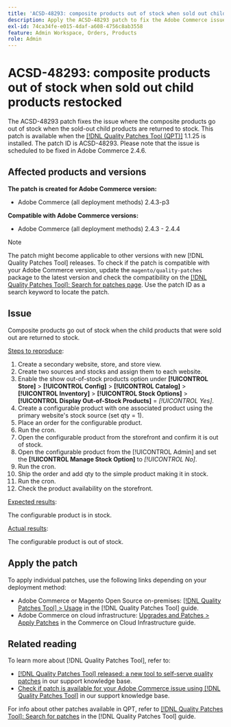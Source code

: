 ```yaml
---
title: 'ACSD-48293: composite products out of stock when sold out child products restocked'
description: Apply the ACSD-48293 patch to fix the Adobe Commerce issue where the composite products go out of stock when the sold-out child products are returned to stock.
exl-id: 74ca34fe-e015-4daf-a608-4756c8ab3558
feature: Admin Workspace, Orders, Products
role: Admin
---
```

# ACSD-48293: composite products out of stock when sold out child products restocked

The ACSD-48293 patch fixes the issue where the composite products go out of stock when the sold-out child products are returned to stock. This patch is available when the [[!DNL Quality Patches Tool (QPT)]](https://experienceleague.adobe.com/en/docs/commerce-knowledge-base/kb/announcements/commerce-announcements/magento-quality-patches-released-new-tool-to-self-serve-quality-patches) 1.1.25 is installed. The patch ID is ACSD-48293. Please note that the issue is scheduled to be fixed in Adobe Commerce 2.4.6.

## Affected products and versions

**The patch is created for Adobe Commerce version:**

* Adobe Commerce (all deployment methods) 2.4.3-p3

**Compatible with Adobe Commerce versions:**

* Adobe Commerce (all deployment methods) 2.4.3 - 2.4.4

>[!NOTE]
>
>The patch might become applicable to other versions with new [!DNL Quality Patches Tool] releases. To check if the patch is compatible with your Adobe Commerce version, update the `magento/quality-patches` package to the latest version and check the compatibility on the [[!DNL Quality Patches Tool]: Search for patches page](https://experienceleague.adobe.com/tools/commerce-quality-patches/index.html). Use the patch ID as a search keyword to locate the patch.

## Issue

Composite products go out of stock when the child products that were sold out are returned to stock.

<u>Steps to reproduce</u>:

1. Create a secondary website, store, and store view.
1. Create two sources and stocks and assign them to each website.
1. Enable the show out-of-stock products option under **[!UICONTROL Store]** > **[!UICONTROL Config]** > **[!UICONTROL Catalog]** > **[!UICONTROL Inventory]** > **[!UICONTROL Stock Options]** > **[!UICONTROL Display Out-of-Stock Products]** = *[!UICONTROL Yes]*.
1. Create a configurable product with one associated product using the primary website's stock source (set qty = 1).
1. Place an order for the configurable product.
1. Run the cron.
1. Open the configurable product from the storefront and confirm it is out of stock.
1. Open the configurable product from the [!UICONTROL Admin] and set the **[!UICONTROL Manage Stock Option]** to *[!UICONTROL No]*.
1. Run the cron.
1. Ship the order and add qty to the simple product making it in stock.
1. Run the cron.
1. Check the product availability on the storefront.

<u>Expected results</u>:

The configurable product is in stock.

<u>Actual results</u>:

The configurable product is out of stock.

## Apply the patch

To apply individual patches, use the following links depending on your deployment method:

* Adobe Commerce or Magento Open Source on-premises: [[!DNL Quality Patches Tool] > Usage](https://experienceleague.adobe.com/docs/commerce-operations/tools/quality-patches-tool/usage.html) in the [!DNL Quality Patches Tool] guide.
* Adobe Commerce on cloud infrastructure: [Upgrades and Patches > Apply Patches](https://experienceleague.adobe.com/docs/commerce-cloud-service/user-guide/develop/upgrade/apply-patches.html) in the Commerce on Cloud Infrastructure guide.

## Related reading

To learn more about [!DNL Quality Patches Tool], refer to:

* [[!DNL Quality Patches Tool] released: a new tool to self-serve quality patches](https://experienceleague.adobe.com/en/docs/commerce-knowledge-base/kb/announcements/commerce-announcements/magento-quality-patches-released-new-tool-to-self-serve-quality-patches) in our support knowledge base.
* [Check if patch is available for your Adobe Commerce issue using [!DNL Quality Patches Tool]](/help/tools/quality-patches-tool/patches-available-in-qpt/check-patch-for-magento-issue-with-magento-quality-patches.md) in our support knowledge base.

For info about other patches available in QPT, refer to [[!DNL Quality Patches Tool]: Search for patches](https://experienceleague.adobe.com/tools/commerce-quality-patches/index.html) in the [!DNL Quality Patches Tool] guide.
